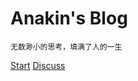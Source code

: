 # Anakin's Blog

`无数渺小的思考，填满了人的一生`

[Start](post/)
[Discuss](https://github.com/AnakinYang/AnakinYang.github.io/discussions/1)
